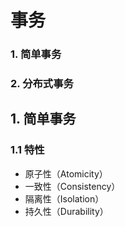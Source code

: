 # 事务
### 1. 简单事务

### 2. 分布式事务


## 1. 简单事务
### 1.1 特性
+ 原子性（Atomicity）
+ 一致性（Consistency）
+ 隔离性（Isolation）
+ 持久性（Durability）

